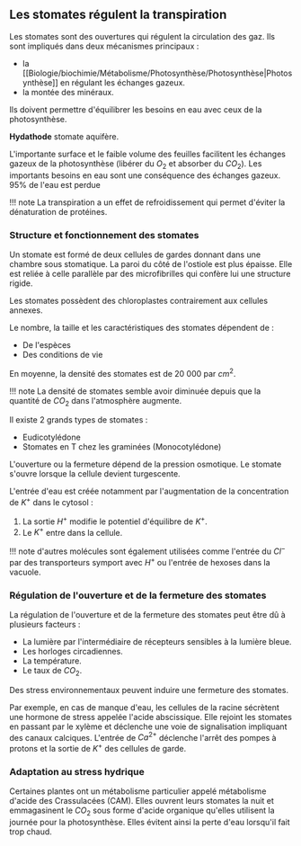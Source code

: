 ## Les stomates régulent la transpiration

Les stomates sont des ouvertures qui régulent la circulation des gaz. Ils sont impliqués dans deux mécanismes principaux :

* la [[Biologie/biochimie/Métabolisme/Photosynthèse/Photosynthèse|Photosynthèse]] en régulant les échanges gazeux.
* la montée des minéraux.

Ils doivent permettre d'équilibrer les besoins en eau avec ceux de la photosynthèse.

__Hydathode__ stomate aquifère. 

L'importante surface et le faible volume des feuilles facilitent les échanges gazeux de la photosynthèse (libérer du $O_2$ et absorber du $CO_2$). Les importants besoins en eau sont une conséquence des échanges gazeux. 95% de l'eau est perdue

!!! note
    La transpiration a un effet de refroidissement qui permet d'éviter la dénaturation de protéines.
### Structure et fonctionnement des stomates

Un stomate est formé de deux cellules de gardes donnant dans une chambre sous stomatique. La paroi du côté de l'ostiole est plus épaisse. Elle est reliée à celle parallèle par des microfibrilles qui confère lui une structure rigide.

Les stomates possèdent des chloroplastes contrairement aux cellules annexes.

Le nombre, la taille et les caractéristiques des stomates dépendent de :

* De l'espèces
* Des conditions de vie

En moyenne, la densité des stomates est de 20 000 par $cm^2$.

!!! note
    La densité de stomates semble avoir diminuée depuis que la quantité de $CO_2$ dans l'atmosphère augmente.

Il existe 2 grands types de stomates :

* Eudicotylédone
* Stomates en T chez les graminées (Monocotylédone)

L'ouverture ou la fermeture dépend de la pression osmotique. Le stomate s'ouvre lorsque la cellule devient turgescente.

L'entrée d'eau est créée notamment par l'augmentation de la concentration de $K^+$ dans le cytosol :

1. La sortie $H^+$ modifie le potentiel d'équilibre de $K^+$.
2. Le $K^+$ entre dans la cellule.

!!! note
    d'autres molécules sont également utilisées comme l'entrée du $Cl^-$ par des transporteurs symport avec $H^+$ ou l'entrée de hexoses dans la vacuole.

### Régulation de l'ouverture et de la fermeture des stomates

La régulation de l'ouverture et de la fermeture des stomates peut être dû à plusieurs facteurs :

* La lumière par l'intermédiaire de récepteurs sensibles à la lumière bleue.
* Les horloges circadiennes.
* La température.
* Le taux de $CO_2$.

Des stress environnementaux peuvent induire une fermeture des stomates.

Par exemple, en cas de manque d'eau, les cellules de la racine sécrètent une hormone de stress appelée l'acide abscissique. Elle rejoint les stomates en passant par le xylème et déclenche une voie de signalisation impliquant des canaux calciques. L'entrée de $Ca^{2+}$ déclenche l'arrêt des pompes à protons et la sortie de $K^+$ des cellules de garde.

### Adaptation au stress hydrique

Certaines plantes ont un métabolisme particulier appelé métabolisme d'acide des Crassulacées (CAM). Elles ouvrent leurs stomates la nuit et emmagasinent le $CO_2$ sous forme d'acide organique qu'elles utilisent la journée pour la photosynthèse. Elles évitent ainsi la perte d'eau lorsqu'il fait trop chaud.